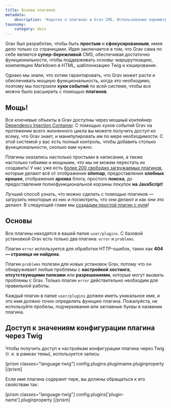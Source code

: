 ```yaml
---
title: Основы плагинов
metadata:
    description: 'Коротко о плагинах в Grav CMS. Использование параметров плагинов.'
taxonomy:
    category: docs
---
```


Grav был разработан, чтобы быть **простым** и **сфокусированным**, имея дело только со страницами. Идея заключается в том, что Grav сама по себе является **супер-бережливой** CMS, обеспечивая достаточно функциональности, чтобы поддерживать основы: маршрутизацию, компиляцию Markdown в HTML, шаблонизацию Twig и кэширование.

Однако мы знали, что хотим гарантировать, что Grav может расти и обеспечивать мощную функциональность, когда это необходимо, поэтому мы построили **хуки событий** по всей системе, чтобы все можно было расширить с помощью **плагинов**.

## Мощь!

Все ключевые объекты в Grav доступны через мощный контейнер [Dependency Injection Container](http://en.wikipedia.org/wiki/Dependency_injection). С помощью хуков событий Grav на протяжении всего жизненного цикла вы можете получить доступ ко всему, что Grav знает, и манипулировать им по мере необходимости.  С этой системой у вас есть полный контроль, чтобы добавить столько функциональности, сколько вам нужно.

Плагины оказались настолько простыми в написании, а также настолько гибкими и мощными, что мы не можем перестать их создавать! У нас уже есть [более 200 свободно загружаемых плагинов](https://getgrav.org/downloads/plugins#extras), которые делают всё от отображения **sitemap**, предоставления **хлебных крошек**, отображения **архива** блога, простого **поиска**, до предоставления полнофункциональной корзины покупок **на JavaScript**!

Лучший способ узнать, что можно сделать с помощью плагинов — загрузить некоторые из них и посмотреть, что они делают и как они это делают. В следующей главе мы [создадим простой плагин с нуля](../plugin-tutorial)!

## Основы

Все плагины находятся в вашей папке `user/plugins`.  С базовой установкой Grav есть только два плагина: `error` и `problems`.

Плагин `error` используется для обработки HTTP-ошибок, таких как **404 — страница не найдена**.

Плагин `problems` полезен для новых установок Grav, потому что он обнаруживает любые проблемы с **настройкой хостинга**, **отсутствующими папками** или **разрешениями**, которые могут вызвать проблемы с Grav. Только плагин `error` действительно необходим для правильной работы.

Каждый плагин в папке `user/plugins` должен иметь уникальное имя, и это имя должно точно определять функцию плагина. Пожалуйста, не используйте пробелы, подчеркивания или заглавные буквы в названии плагина.

## Доступ к значениям конфигурации плагина через Twig

Чтобы получить доступ к настройкам конфигурации плагина через Twig (т. е. в рамках темы), используется запись:

[prism classes="language-twig"]
config.plugins.pluginname.pluginproperty
[/prism]

Если имя плагина содержит тире, вы должны обращаться к его свойствам так:

[prism classes="language-twig"]
config.plugins['plugin-name'].pluginproperty
[/prism]
